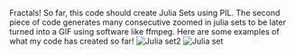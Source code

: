 Fractals! 
So far, this code should create Julia Sets using PIL. The second piece of code generates many consecutive zoomed in julia sets to be later turned into a 
GIF using software like ffmpeg. Here are some examples of what my code has created so far!
![Julia set2](tmp5prc0zvn.PNG.png)
![Julia set](Julia1.png)
